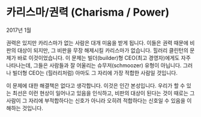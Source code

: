 # 카리스마/권력 (Charisma / Power)

2017년 1월

권력은 있지만 카리스마가 없는 사람은 대개 미움을 받게 됩니다. 이들은 권력 때문에 비판의 대상이 되지만, 그 비판을 무장 해제시킬 카리스마가 없습니다. 힐러리 클린턴의 문제가 바로 이것이었습니다. 이 문제는 빌더(builder)형 CEO(최고 경영자)에게도 자주 나타나는데, 그들은 사람들과 잘 어울리는 슈무저(schmoozer) 유형이 아닙니다. 그러나 빌더형 CEO는 (힐러리처럼) 아마도 그 자리에 가장 적합한 사람일 것입니다.

이 문제에 대한 해결책은 없다고 생각합니다. 이것은 인간 본성입니다. 우리가 할 수 있는 최선은 이런 현상이 일어나고 있음을 인식하고, 비판의 대상이 된다는 것이 때로는 그 사람이 그 자리에 부적합하다는 신호가 아니라 오히려 적합하다는 신호일 수 있음을 이해하는 것입니다.